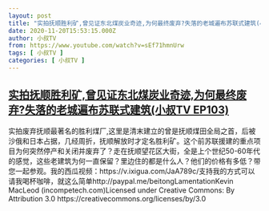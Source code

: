```yaml
---
layout: post
title: "实拍抚顺胜利矿,曾见证东北煤炭业奇迹,为何最终废弃?失落的老城遍布苏联式建筑(小叔TV EP103)"
date: 2020-11-20T15:53:15.000Z
author: 小叔TV
from: https://www.youtube.com/watch?v=sEf71hmnUrw
tags: [ 小叔TV ]
categories: [ 小叔TV ]
---
```

<!--1605887595000-->
[实拍抚顺胜利矿,曾见证东北煤炭业奇迹,为何最终废弃?失落的老城遍布苏联式建筑(小叔TV EP103)](https://www.youtube.com/watch?v=sEf71hmnUrw)
------

<div>
实拍废弃抚顺最著名的胜利煤厂,这里是清末建立的曾是抚顺煤田全局之首，后被沙俄和日本占据，几经周折，抚顺解放时才定名胜利矿。这个前苏联援建的重点项目为何突然停产和关闭并废弃了？走在抚顺望花区大街，全是上个世纪50-60年代的感觉，这些老建筑为何一直保留？里边住的都是什么人？他们的价格有多低？带您一起参观。我的西瓜视频：https://v.ixigua.com/JaA789c/支持我的方式可以请我喝杯咖啡，就这么简单http://paypal.me/beitongLamentationKevin MacLeod (incompetech.com)Licensed under Creative Commons: By Attribution 3.0 https://creativecommons.org/licenses/by/3.0
</div>
